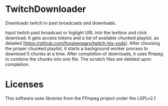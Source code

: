 # TwitchDownloader
Downloads twitch.tv past broadcasts and downloads.

Input twitch past broadcast or higlight URL into the textbox and click download.  It gets access tokens and a list of available chunked playlist, as detailed [https://github.com/fonsleenaars/twitch-hls-vods]. After choosing the proper chunked playlist, it starts a background worker process to download 5 chunks at a time.  After completion of downloads, it uses ffmpeg to combine the chunks into one file.  The scratch files are deleted upon completion.

# Licenses
This software uses libraries from the FFmpeg project under the LGPLv2.1
